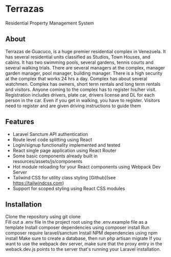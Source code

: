 # Terrazas
Residential Property Management System

## About
Terrazas de Guacuco, is a huge premier residential complex in Venezuela. It has several residential units classified as Studios, Town Houses, and cabins. It has two swimming pools, several gardens, tennis courts and several walking trials. There are several managers at the complex, manager garden manager, pool manager, building manager. There is a high security at the complex that works 24 hrs a day. Complex has about several watchmen. Complex has owners, short term rentals and long term rentals and visitors. Anyone coming to the complex has to register his/her visit. Registration includes drivers, plate car, drivers license and DL for each person in the car. Even if you get in walking, you have to register. Visitors need to register and are given driving instructions to guide them

## Features
* Laravel Sanctum API authentication
* Route level code splitting using React
* Login/signup functionality implemented and tested
* React single page application using React Router
* Some basic components already built in resources/assets/js/components
* Hot module reloading for your React components using Webpack Dev Server
* Tailwind CSS for utility class styling [Github](see https://tailwindcss.com)
* Support for scoped styling using React CSS modules

## Installation
Clone the repository using git clone  
Fill out a .env file in the project root using the .env.example file as a template
Install composer dependencies using composer install
Run  composer require laravel/sanctum
Install NPM dependencies using npm install
Make sure to create a database, then run php artisan migrate
If you want to use the webpack dev server, make sure that the proxy entry in the weback.dev.js points to the server that's running your Laravel installation.
